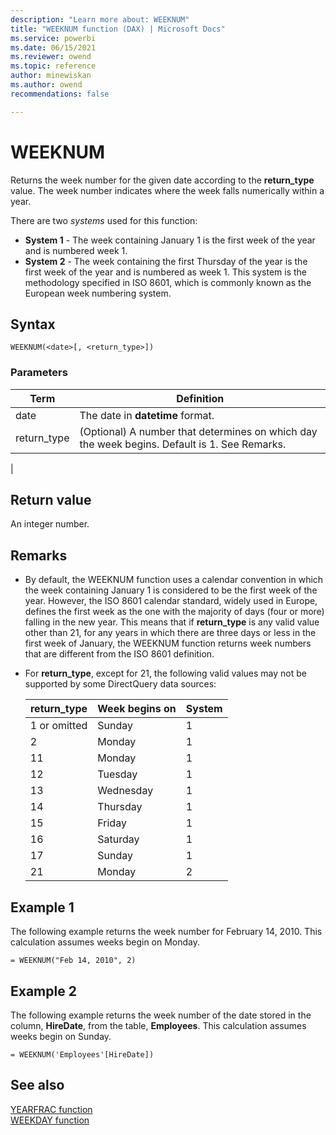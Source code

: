 ```yaml
---
description: "Learn more about: WEEKNUM"
title: "WEEKNUM function (DAX) | Microsoft Docs"
ms.service: powerbi 
ms.date: 06/15/2021
ms.reviewer: owend
ms.topic: reference
author: minewiskan
ms.author: owend 
recommendations: false

---
```

# WEEKNUM

Returns the week number for the given date according to the **return_type** value. The week number indicates where the week falls numerically within a year.  

There are two *systems* used for this function:

- **System 1**  -  The week containing January 1 is the first week of the year and is numbered week 1.
- **System 2**  -  The week containing the first Thursday of the year is the first week of the year and is numbered as week 1. This system is the methodology specified in ISO 8601, which is commonly known as the European week numbering system.
  
## Syntax  
  
```dax
WEEKNUM(<date>[, <return_type>])  
```
  
### Parameters  
  
|Term|Definition|  
|--------|--------------|  
|date|The date in **datetime** format.|  
|return_type|(Optional)  A number that determines on which day the week begins. Default is 1. See Remarks.
|  
  
## Return value

An integer number.  
  
## Remarks

- By default, the WEEKNUM function uses a calendar convention in which the week containing January 1 is considered to be the first week of the year. However, the ISO 8601 calendar standard, widely used in Europe, defines the first week as the one with the majority of days (four or more) falling in the new year. This means that if **return_type** is any valid value other than 21, for any years in which there are three days or less in the first week of January, the WEEKNUM function returns week numbers that are different from the ISO 8601 definition.

- For **return_type**, except for 21, the following valid values  may not be supported by some DirectQuery data sources:

    |return_type  |Week begins on  |System |
    |---------|---------|---------|
    |1 or omitted     |    Sunday     |     1   |
    |2     |    Monday     |     1    |
    |11    |     Monday    |     1    |
    |12     |     Tuesday    |     1    |
    |13     |     Wednesday    |     1    |
    |14     |     Thursday    |     1    |
    |15     |    Friday     |     1    |
    |16     |    Saturday     |     1    |
    |17     |    Sunday     |     1    |
    |21     |   Monday      |     2    |

## Example 1

The following example returns the week number for February 14, 2010. This calculation assumes weeks begin on Monday.

```dax
= WEEKNUM("Feb 14, 2010", 2) 
```

## Example 2

The following example returns the week number of the date stored in the column, **HireDate**, from the table, **Employees**. This calculation assumes weeks begin on Sunday.

```dax
= WEEKNUM('Employees'[HireDate])
```

## See also

[YEARFRAC function](yearfrac-function-dax.md)  
[WEEKDAY function](weekday-function-dax.md)
